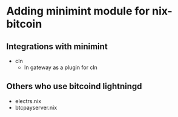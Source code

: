 # Adding minimint module for nix-bitcoin

## Integrations with minimint
- cln
    - ln gateway as a plugin for cln
## Others who use bitcoind lightningd
- electrs.nix
- btcpayserver.nix